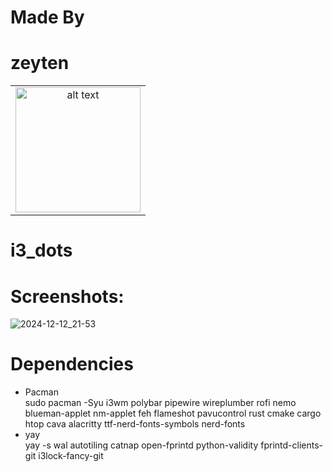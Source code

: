 # Made By <br>
<table border:none; style="width:100%; text-align:center; vertical-align:middle;">
  <tr>
    <td><img src="https://ztn-network.pl/logo-small.png" alt="alt text" width="200"></td>
    <h1 vertical-align:middle;">zeyten</h1>
  </tr>
</table>

# i3_dots <br>
# Screenshots:<br>

![2024-12-12_21-53](https://github.com/user-attachments/assets/987df2de-6f1b-46bd-92c3-1ff018e7f53e)
# Dependencies
- Pacman <br>
sudo pacman -Syu i3wm polybar pipewire wireplumber rofi nemo blueman-applet nm-applet feh flameshot pavucontrol rust cmake cargo htop cava alacritty ttf-nerd-fonts-symbols nerd-fonts
- yay <br>
yay -s wal autotiling catnap open-fprintd python-validity fprintd-clients-git i3lock-fancy-git
